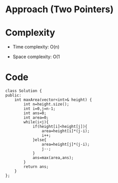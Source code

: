 # Approach (Two Pointers)
<!-- Describe your approach to solving the problem. -->

# Complexity
- Time complexity: O(n)
<!-- Add your time complexity here, e.g. $$O(n)$$ -->

- Space complexity: O(1
<!-- Add your space complexity here, e.g. $$O(n)$$ -->

# Code
```
class Solution {
public:
    int maxArea(vector<int>& height) {
        int n=height.size();
        int i=0,j=n-1;
        int ans=0;
        int area=0;
        while(i<j){
            if(height[i]<height[j]){
                area=height[i]*(j-i);
                i++;
            }else{
                area=height[j]*(j-i);
                j--;
            }
            ans=max(area,ans);
        }
        return ans;
    }
};
```
